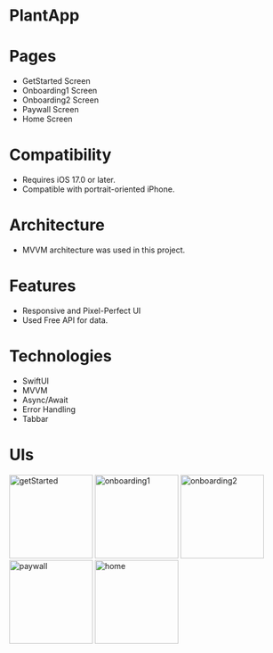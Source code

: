 # PlantApp

# Pages
- GetStarted Screen
- Onboarding1 Screen
- Onboarding2 Screen
- Paywall Screen
- Home Screen

# Compatibility
- Requires iOS 17.0 or later. 
- Compatible with portrait-oriented iPhone.

# Architecture
- MVVM architecture was used in this project.

# Features
- Responsive and Pixel-Perfect UI
- Used Free API for data.

# Technologies
- SwiftUI
- MVVM
- Async/Await
- Error Handling
- Tabbar

# UIs

<img src="https://github.com/user-attachments/assets/013933bb-3384-4fff-b1c3-ec34ac4a27d1" alt="getStarted" width="150">
<img src="https://github.com/user-attachments/assets/88d0c669-ec5c-439c-a2e7-9ccaa3d75c41" alt="onboarding1" width="150">
<img src="https://github.com/user-attachments/assets/03a7ae35-3440-418c-98e0-6c83b738c1b7" alt="onboarding2" width="150">
<img src="https://github.com/user-attachments/assets/2c71d082-5d14-4d5f-b63a-a235cf979de9" alt="paywall" width="150">
<img src="https://github.com/user-attachments/assets/22086303-1711-46d3-987c-0f57a32a7138" alt="home" width="150">



